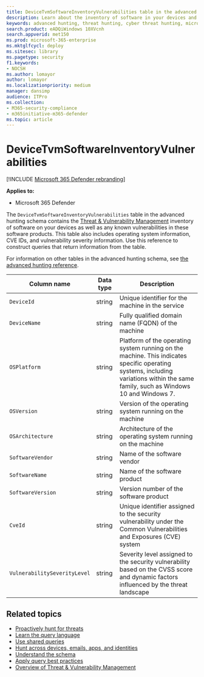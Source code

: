 ```yaml
---
title: DeviceTvmSoftwareInventoryVulnerabilities table in the advanced hunting schema
description: Learn about the inventory of software in your devices and their vulnerabilities in the DeviceTvmSoftwareInventoryVulnerabilities table of the advanced hunting schema.
keywords: advanced hunting, threat hunting, cyber threat hunting, microsoft threat protection, microsoft 365, mtp, m365, search, query, telemetry, schema reference, kusto, table, column, data type, description, threat & vulnerability management, TVM, device management, software, inventory, vulnerabilities, CVE ID, OS DeviceTvmSoftwareInventoryVulnerabilities
search.product: eADQiWindows 10XVcnh
search.appverid: met150
ms.prod: microsoft-365-enterprise
ms.mktglfcycl: deploy
ms.sitesec: library
ms.pagetype: security
f1.keywords:
- NOCSH
ms.author: lomayor
author: lomayor
ms.localizationpriority: medium
manager: dansimp
audience: ITPro
ms.collection: 
- M365-security-compliance 
- m365initiative-m365-defender 
ms.topic: article
---
```


# DeviceTvmSoftwareInventoryVulnerabilities

[!INCLUDE [Microsoft 365 Defender rebranding](../includes/microsoft-defender.md)]


**Applies to:**
- Microsoft 365 Defender



The `DeviceTvmSoftwareInventoryVulnerabilities` table in the advanced hunting schema contains the [Threat & Vulnerability Management](https://docs.microsoft.com/windows/security/threat-protection/microsoft-defender-atp/next-gen-threat-and-vuln-mgt) inventory of software on your devices as well as any known vulnerabilities in these software products. This table also includes operating system information, CVE IDs, and vulnerability severity information. Use this reference to construct queries that return information from the table.

For information on other tables in the advanced hunting schema, see [the advanced hunting reference](advanced-hunting-schema-tables.md).

| Column name | Data type | Description |
|-------------|-----------|-------------|
| `DeviceId` | string | Unique identifier for the machine in the service |
| `DeviceName` | string | Fully qualified domain name (FQDN) of the machine |
| `OSPlatform` | string | Platform of the operating system running on the machine. This indicates specific operating systems, including variations within the same family, such as Windows 10 and Windows 7. |
| `OSVersion` | string | Version of the operating system running on the machine |
| `OSArchitecture` | string | Architecture of the operating system running on the machine |
| `SoftwareVendor` | string | Name of the software vendor |
| `SoftwareName` | string | Name of the software product |
| `SoftwareVersion` | string | Version number of the software product |
| `CveId` | string | Unique identifier assigned to the security vulnerability under the Common Vulnerabilities and Exposures (CVE) system |
| `VulnerabilitySeverityLevel` | string | Severity level assigned to the security vulnerability based on the CVSS score and dynamic factors influenced by the threat landscape |



## Related topics

- [Proactively hunt for threats](advanced-hunting-overview.md)
- [Learn the query language](advanced-hunting-query-language.md)
- [Use shared queries](advanced-hunting-shared-queries.md)
- [Hunt across devices, emails, apps, and identities](advanced-hunting-query-emails-devices.md)
- [Understand the schema](advanced-hunting-schema-tables.md)
- [Apply query best practices](advanced-hunting-best-practices.md)
- [Overview of Threat & Vulnerability Management](https://docs.microsoft.com/windows/security/threat-protection/microsoft-defender-atp/next-gen-threat-and-vuln-mgt)

